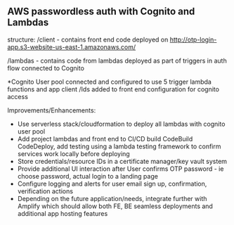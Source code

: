 ## AWS passwordless auth with Cognito and Lambdas

structure:
/client - contains front end code deployed on http://otp-login-app.s3-website-us-east-1.amazonaws.com/

/lambdas - contains code from lambdas deployed as part of triggers in auth flow connected to Cognito

*Cognito User pool connected and configured to use 5 trigger lambda functions and app client /Ids added to front end configuration for cognito access

Improvements/Enhancements:
* Use serverless stack/cloudformation to deploy all lambdas with cognito user pool
* Add project lambdas and front end to CI/CD build CodeBuild CodeDeploy, add testing using a lambda testing framework to confirm services work locally before deploying
* Store credentials/resource IDs in a certificate manager/key vault system
* Provide additional UI interaction after User confirms OTP password - ie choose password, actual login to a landing page
* Configure logging and alerts for user email sign up, confirmation,  verification actions
* Depending on the future application/needs, integrate further with Amplify which should allow both FE, BE seamless deployments and additional app hosting features
